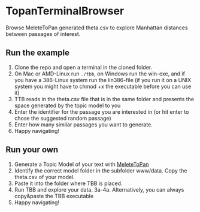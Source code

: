 # TopanTerminalBrowser

Browse MeleteToPan generated theta.csv to explore Manhattan distances between passages of interest.

## Run the example

1. Clone the repo and open a terminal in the cloned folder.
2. On Mac or AMD-Linux run `./tbb`, on Windows run the win-exe, and if you have a 386-Linux system run the lin386-file (if you run it on a UNIX system you might have to chmod +x the executable before you can use it)
3. TTB reads in the theta.csv file that is in the same folder and presents the space generated by the topic model to you
4. Enter the identifier for the passage you are interested in (or hit enter to chose the suggested random passage)
5. Enter how many similar passages you want to generate.
6. Happy navigating!

## Run your own

1. Generate a Topic Model of your text with [MeleteToPan](https://github.com/ThomasK81/ToPan)
2. Identify the correct model folder in the subfolder www/data. Copy the theta.csv of your model.
3. Paste it into the folder where TBB is placed.
4. Run TBB and explore your data. 
3a-4a. Alternatively, you can always copy&paste the TBB executable 
5. Happy navigating!
